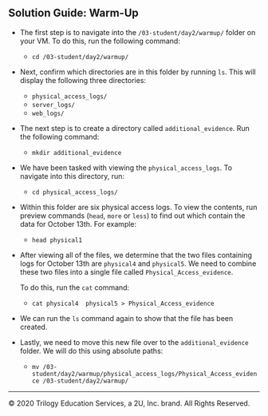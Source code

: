 ## Solution Guide: Warm-Up

- The first step is to navigate into the `/03-student/day2/warmup/` folder on your VM. To do this, run the following command:

    - `cd /03-student/day2/warmup/`
- Next,  confirm which directories are in this folder by running `ls`. This will display the following three directories:

    -  `physical_access_logs/`
    -  `server_logs/  `
    -  `web_logs/`
      
- The next step is to create a directory called `additional_evidence`. Run the following command:      

    - `mkdir additional_evidence`

- We have been tasked with viewing the `physical_access_logs`. To navigate into this directory, run:

    - `cd physical_access_logs/`
      
- Within this folder are six physical access logs. To view the contents, run preview commands (`head`, `more` or `less`) to find out which contain the data for October 13th. For example:

    - `head physical1`
       
 - After viewing all of the files, we determine that the two files containing logs for October 13th are `physical4` and `physical5`. We need to combine these two files into a single file called `Physical_Access_evidence`.
 
   To do this, run the `cat` command:  
 
   - `cat physical4  physical5 > Physical_Access_evidence`
 
 - We can run the `ls` command again to show that the file has been created.
 
 - Lastly, we need to move this new file over to the `additional_evidence` folder. We will do this using absolute paths:
 
    - `mv /03-student/day2/warmup/physical_access_logs/Physical_Access_evidence /03-student/day2/warmup/`
            
        

--- 

© 2020 Trilogy Education Services, a 2U, Inc. brand. All Rights Reserved.
